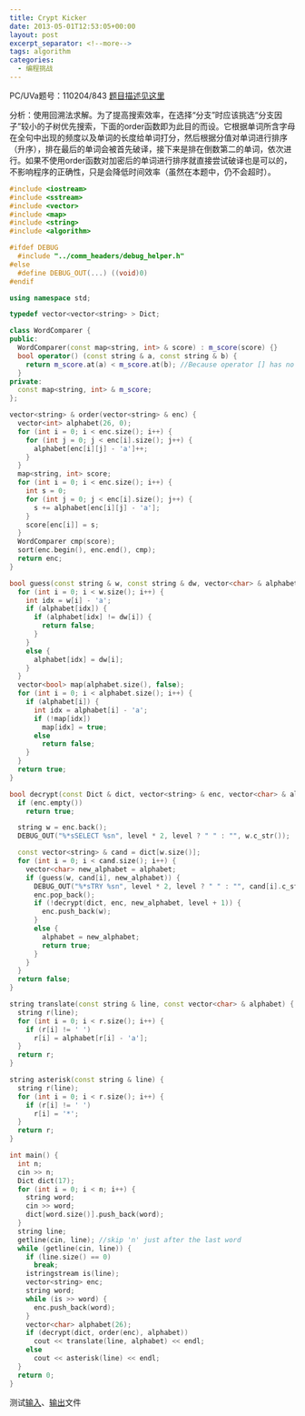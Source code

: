 ```yaml
---
title: Crypt Kicker
date: 2013-05-01T12:53:05+00:00
layout: post
excerpt_separator: <!--more-->
tags: algorithm
categories:
  - 编程挑战
---
```

PC/UVa题号：110204/843 <a href="http://uva.onlinejudge.org/index.php?option=com_onlinejudge&Itemid=8&page=show_problem&problem=784" target="_blank">题目描述见这里</a>

分析：使用回溯法求解。为了提高搜索效率，在选择“分支”时应该挑选“分支因子”较小的子树优先搜索，下面的order函数即为此目的而设。它根据单词所含字母在全句中出现的频度以及单词的长度给单词打分，然后根据分值对单词进行排序（升序），排在最后的单词会被首先破译，接下来是排在倒数第二的单词，依次进行。如果不使用order函数对加密后的单词进行排序就直接尝试破译也是可以的，不影响程序的正确性，只是会降低时间效率（虽然在本题中，仍不会超时）。<!--more-->

```cpp
#include <iostream>
#include <sstream>
#include <vector>
#include <map>
#include <string>
#include <algorithm>

#ifdef DEBUG
  #include "../comm_headers/debug_helper.h"
#else
  #define DEBUG_OUT(...) ((void)0)
#endif

using namespace std;

typedef vector<vector<string> > Dict;

class WordComparer {
public:
  WordComparer(const map<string, int> & score) : m_score(score) {}
  bool operator() (const string & a, const string & b) {
    return m_score.at(a) < m_score.at(b); //Because operator [] has no const counterpart so we have to use at() here.
  }
private:
  const map<string, int> & m_score;
};

vector<string> & order(vector<string> & enc) {
  vector<int> alphabet(26, 0);
  for (int i = 0; i < enc.size(); i++) {
    for (int j = 0; j < enc[i].size(); j++) {
      alphabet[enc[i][j] - 'a']++;
    }
  }
  map<string, int> score;
  for (int i = 0; i < enc.size(); i++) {
    int s = 0;
    for (int j = 0; j < enc[i].size(); j++) {
      s += alphabet[enc[i][j] - 'a'];
    }
    score[enc[i]] = s;
  }
  WordComparer cmp(score);
  sort(enc.begin(), enc.end(), cmp);
  return enc;
}

bool guess(const string & w, const string & dw, vector<char> & alphabet) {
  for (int i = 0; i < w.size(); i++) {
    int idx = w[i] - 'a';
    if (alphabet[idx]) {
      if (alphabet[idx] != dw[i]) {
        return false;
      }
    }
    else {
      alphabet[idx] = dw[i];
    }
  }
  vector<bool> map(alphabet.size(), false);
  for (int i = 0; i < alphabet.size(); i++) {
    if (alphabet[i]) {
      int idx = alphabet[i] - 'a';
      if (!map[idx])
        map[idx] = true;
      else
        return false;
    }
  }
  return true;
}

bool decrypt(const Dict & dict, vector<string> & enc, vector<char> & alphabet, int level = 0) {
  if (enc.empty())
    return true;

  string w = enc.back();
  DEBUG_OUT("%*sSELECT %sn", level * 2, level ? " " : "", w.c_str());

  const vector<string> & cand = dict[w.size()];
  for (int i = 0; i < cand.size(); i++) {
    vector<char> new_alphabet = alphabet;
    if (guess(w, cand[i], new_alphabet)) {
      DEBUG_OUT("%*sTRY %sn", level * 2, level ? " " : "", cand[i].c_str());
      enc.pop_back();
      if (!decrypt(dict, enc, new_alphabet, level + 1)) {
        enc.push_back(w);
      }
      else {
        alphabet = new_alphabet;
        return true;
      }
    }
  }
  return false;
}

string translate(const string & line, const vector<char> & alphabet) {
  string r(line);
  for (int i = 0; i < r.size(); i++) {
    if (r[i] != ' ')
      r[i] = alphabet[r[i] - 'a'];
  }
  return r;
}

string asterisk(const string & line) {
  string r(line);
  for (int i = 0; i < r.size(); i++) {
    if (r[i] != ' ')
      r[i] = '*';
  }
  return r;
}

int main() {
  int n;
  cin >> n;
  Dict dict(17);
  for (int i = 0; i < n; i++) {
    string word;
    cin >> word;
    dict[word.size()].push_back(word);
  }
  string line;
  getline(cin, line); //skip 'n' just after the last word
  while (getline(cin, line)) {
    if (line.size() == 0)
      break;
    istringstream is(line);
    vector<string> enc;
    string word;
    while (is >> word) {
      enc.push_back(word);
    }
    vector<char> alphabet(26);
    if (decrypt(dict, order(enc), alphabet))
      cout << translate(line, alphabet) << endl;
    else
      cout << asterisk(line) << endl;
  }
  return 0;
}
```

测试<a href="https://code.google.com/p/programming-challenges-robert/source/browse/ch2_ex4_input" target="_blank">输入</a>、<a href="https://code.google.com/p/programming-challenges-robert/source/browse/ch2_ex4_output" target="_blank">输出</a>文件

